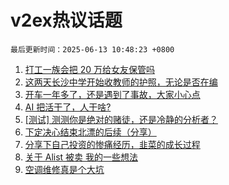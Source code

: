 # v2ex热议话题

`最后更新时间：2025-06-13 10:48:23 +0800`

1. [打工一族会把 20 万给女友保管吗](https://www.v2ex.com/t/1138103)
1. [这两天长沙中学开始收教师的护照，无论是否在编](https://www.v2ex.com/t/1138089)
1. [开车一年多了，还是遇到了事故，大家小心点](https://www.v2ex.com/t/1138192)
1. [AI 把活干了，人干啥?](https://www.v2ex.com/t/1138110)
1. [[测试] 测测你是绝对的赌徒，还是冷静的分析者？](https://www.v2ex.com/t/1138088)
1. [下定决心结束北漂的后续（分享）](https://www.v2ex.com/t/1138278)
1. [分享下自己投资的惨痛经历，韭菜的成长过程](https://www.v2ex.com/t/1138195)
1. [关于 Alist 被卖 我的一些想法](https://www.v2ex.com/t/1138250)
1. [空调维修真是个大坑](https://www.v2ex.com/t/1138111)

